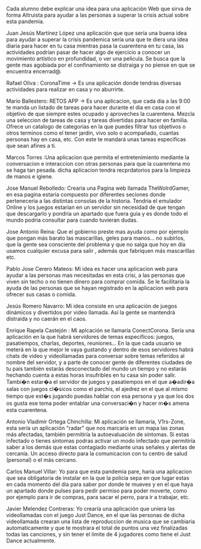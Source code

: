 Cada alumno debe explicar una idea para una aplicación Web que sirva de forma Altruista para ayudar a las personas a superar la crisis actual sobre esta pandemia.

Juan Jesús Martínez López  una aplicación que que sería una buena idea para ayudar a superar la crisis pandemica sería una que te diera una idea diaria para hacer en tu casa mientras pasa la cuarentena en tu casa, las actividades podrían pasar de hacer algo de ejercicio a conocer un movimiento artístico en profundidad, o ver una pelicula. Se busca que la gente mas agobiada por el confinamiento se distraiga y no piense en que se encuentra encerrad@.

Rafael Oliva : CoronaTime -> Es una aplicación donde tendras diversas actividades para realizar en casa y no aburrirte.

Mario Ballestero: RETOS APP -> Es una aplicacion, que cada dia a las 9:00 te manda un listado de tareas 
para hacer durante el dia en casa con el objetivo de que siempre estes ocupado y 
aproveches la cuarentena. Mezcla una seleccion de tareas de casa y tareas divertidas 
para hacer en familia. Ofrece un catalogo de categorias en la que puedes filtrar tus 
objetivos o otros terminos como el tener jardin, vivo solo o acompañado, cuantas personas 
hay en casa, etc. Con este te mandará unas tareas especificas que sean afines a ti.

Marcos Torres :Una aplicacion que permita el entretenimiento mediante la conversacion e interaccion con otras personas para que la cuarentena mo se haga tan pesada.
dicha aplicacion tendra recprdatorios para la limpieza de manos e igiene.

Jose Manuel Rebolledo: Crearia una Pagina web llamada TheWolrdGamer, en esa pagina estaria compuesto
por diferentes seciones donde perteneceria a las distintas consolas de la 
historia. Tendria el emulador Online y los juegos estarian en un servidor
sin necesidad de que tengan que descargarlo y pondria un apartado que 
fuera guia y es donde todo el mundo podria consultar para cuando tuvieran dudas.

Jose Antonio Reina: Que el gobierno preste mas ayuda como por ejemplo que pongan más barato las mascarillas, geles para manos... no subirlos, que la gente sea consciente del problema y que no salga que hoy en día
usamos cualquier excusa para salir , además que fabriquen más mascarillas etc.

Pablo Jose Cerero Mateos: Mi idea es hacer una aplicacion web para ayudar a las personas mas necesitadas en esta crisi, a las personas que viven sin techo o no tienen dinero para 
comprar comida. Se le facilitaria la ayuda de las personas que se hayan registrado en la aplicacion web para ofrecer sus casas o comida.

Jesús Romero Navarro: Mi idea consiste en una aplicación de juegos dinámicos y divertidos por video llamada.
Así la gente se mantendrá distraida y no caerán en el caos.

Enrique Rapela Castejón : Mi aplcación se llamaría ConectCorona. Sería una aplicación en la que habrá servidores de temas específicos: juegos, pasatiempos, charlas, deportes, reuniones... 
En la que cada usuario se meterá en la que mejor le vaya gustando y dentro de esos servidores habrá chats de video y videollamadas para conversar sobre temas referidos al nombre del servidor, y a parte de conocer gente de diferentes ciudades de tu país también estarás desconectado del mundo un tiempo y no estarás hechando cuenta a estas horas insufribles en tu casa sin poder salir. Tambi�n estar�a el servidor de juegos y pasatiempos en el que a�adir�a salas con juegos cl�sicos como el parchis, el ajedrez en el que al mismo tiempo que est�s jugando puedas hablar con esa persona y ya que los dos os gusta ese tema poder entablar una conversaci�n y hacer m�s amena esta cuarentena.

Antonio Vladimir Ortega Chinchilla: Mi aplicación se llamaría, V1rs-Zone, esta sería un aplicación "radar" que nos marcaría en un mapa
las zonas más afectadas, también permitiría la autoevaluación de síntomas. Si estas infectado o tienes sintomas podras activar un modo infectado que permitiría saber a los demás que estas contagiado mediante unas señales y alertas de cercanía. Un acceso directo para la comunicacion con tu centro de salud (personal) o el más cercano.

Carlos Manuel Villar: Yo para que esta pandemia pare, haria una aplicacion que sea obligatoria de instalar en la que la policia sepa en que lugar 
 estas en cada momento del dia para saber por donde te mueves y en el que haya un apartado donde pulses para pedir permiso 
 para poder moverte, como por ejemplo para ir de compras, para sacar el perro, para ir a trabajar, etc.

Javier Melendez Contreras: Yo crearía una aplicación que uniera las videollamadas con el juego Just Dance, en el que las personas de dicha videollamada
crearan una lista de reproduccion de musica que se cambiaria automaticamente y que te mostrara el total de puntos una vez finalizadas todas las canciones, y sin tener el limite de 4 jugadores como tiene el Just Dance actualmente.
